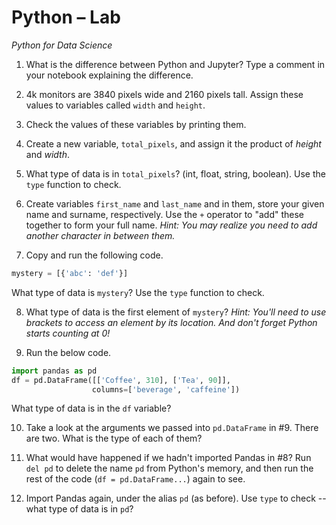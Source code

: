 # Python – Lab
*Python for Data Science*

1. What is the difference between Python and Jupyter?
Type a comment in your notebook explaining the difference.

2. 4k monitors are 3840 pixels wide and 2160 pixels tall.
Assign these values to variables called `width` and `height`.

3. Check the values of these variables by printing them.

4. Create a new variable, `total_pixels`, and assign it the product of *height* and *width*.

5. What type of data is in `total_pixels`? (int, float, string, boolean).
Use the `type` function to check.

6. Create variables `first_name` and `last_name` and in them, store your given name and surname, respectively.
Use the `+` operator to "add" these together to form your full name.
*Hint: You may realize you need to add another character in between them.*

7. Copy and run the following code.
```python
mystery = [{'abc': 'def'}]
```
What type of data is `mystery`?
Use the `type` function to check.

8. What type of data is the first element of `mystery`?
*Hint: You'll need to use brackets to access an element by its location. And don't forget Python starts counting at 0!*

9. Run the below code.
```python
import pandas as pd
df = pd.DataFrame([['Coffee', 310], ['Tea', 90]],
                  columns=['beverage', 'caffeine'])
```
What type of data is in the `df` variable?

10. Take a look at the arguments we passed into `pd.DataFrame` in #9.
There are two.
What is the type of each of them?

11. What would have happened if we hadn't imported Pandas in #8?
Run `del pd` to delete the name `pd` from Python's memory, and then run the rest of the code (`df = pd.DataFrame...`) again to see.

12. Import Pandas again, under the alias `pd` (as before).
Use `type` to check -- what type of data is in `pd`?